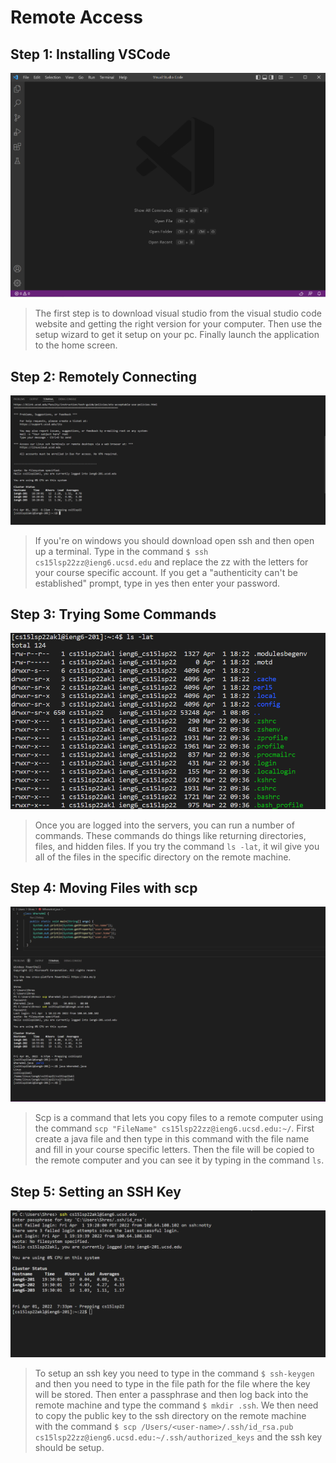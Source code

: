 # Remote Access

## Step 1: Installing VSCode
<img src="visual studio screenshot 1.png" alt="Image" />

>The first step is to download visual studio from the visual studio code website and getting the right version for your computer. Then use the setup wizard to get it setup on your pc. Finally launch the application to the home screen.

## Step 2: Remotely Connecting
<img src="login 2.png" alt="Image" />

>If you're on windows you should download open ssh and then open up a terminal. Type in the command ` $ ssh cs15lsp22zz@ieng6.ucsd.edu ` and replace the zz with the letters for your course specific account. If you get a "authenticity can't be established" prompt, type in yes then enter your password.

## Step 3: Trying Some Commands
<img src="command try 3.png" alt="Image" />

>Once you are logged into the servers, you can run a number of commands. These commands do things like returning directories, files, and hidden files. If you try the command ` ls -lat `, it wil give you all of the files in the specific directory on the remote machine.

## Step 4: Moving Files with scp
<img src="scp ssh 4.png" alt="Image" />

>Scp is a command that lets you copy files to a remote computer using the command ` scp "FileName" cs15lsp22zz@ieng6.ucsd.edu:~/ `. First create a java file and then type in this command with the file name and fill in your course specific letters. Then the file will be copied to the remote computer and you can see it by typing in the command ` ls `.

## Step 5: Setting an SSH Key
<img src="no password 5.png" alt="Image" />

>To setup an ssh key you need to type in the command `$ ssh-keygen ` and then you need to type in the file path for the file where the key will be stored. Then enter a passphrase and then log back into the remote machine and type the command ` $ mkdir .ssh `. We then need to copy the public key to the ssh directory on the remote machine with the command 
` $ scp /Users/<user-name>/.ssh/id_rsa.pub cs15lsp22zz@ieng6.ucsd.edu:~/.ssh/authorized_keys ` and the ssh key should be setup.

